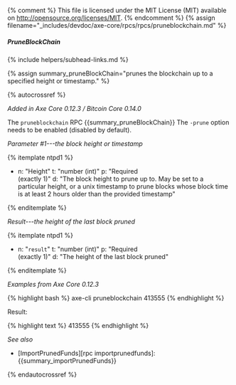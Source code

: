 {% comment %}
This file is licensed under the MIT License (MIT) available on
http://opensource.org/licenses/MIT.
{% endcomment %}
{% assign filename="_includes/devdoc/axe-core/rpcs/rpcs/pruneblockchain.md" %}

##### PruneBlockChain
{% include helpers/subhead-links.md %}

<!-- __ -->

{% assign summary_pruneBlockChain="prunes the blockchain up to a specified height or timestamp." %}

{% autocrossref %}

*Added in Axe Core 0.12.3 / Bitcoin Core 0.14.0*

The `pruneblockchain` RPC {{summary_pruneBlockChain}} The `-prune` option needs to be enabled (disabled by default).

*Parameter #1---the block height or timestamp*

{% itemplate ntpd1 %}
- n: "Height"
  t: "number (int)"
  p: "Required<br>(exactly 1)"
  d: "The block height to prune up to. May be set to a particular height, or a unix timestamp to prune blocks whose block time is at least 2 hours older than the provided timestamp"

{% enditemplate %}

*Result---the height of the last block pruned*

{% itemplate ntpd1 %}
- n: "`result`"
  t: "number (int)"
  p: "Required<br>(exactly 1)"
  d: "The height of the last block pruned"

{% enditemplate %}

*Examples from Axe Core 0.12.3*

{% highlight bash %}
axe-cli pruneblockchain 413555
{% endhighlight %}

Result:

{% highlight text %}
413555
{% endhighlight %}

*See also*

* [ImportPrunedFunds][rpc importprunedfunds]: {{summary_importPrunedFunds}}

{% endautocrossref %}
